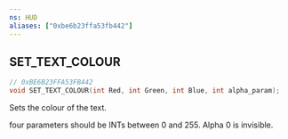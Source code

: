 ```yaml
---
ns: HUD
aliases: ["0xbe6b23ffa53fb442"]
---
```

## SET_TEXT_COLOUR

```c
// 0xBE6B23FFA53FB442
void SET_TEXT_COLOUR(int Red, int Green, int Blue, int alpha_param);
```

Sets the colour of the text.

four parameters should be INTs between 0 and 255. Alpha 0 is invisible.

